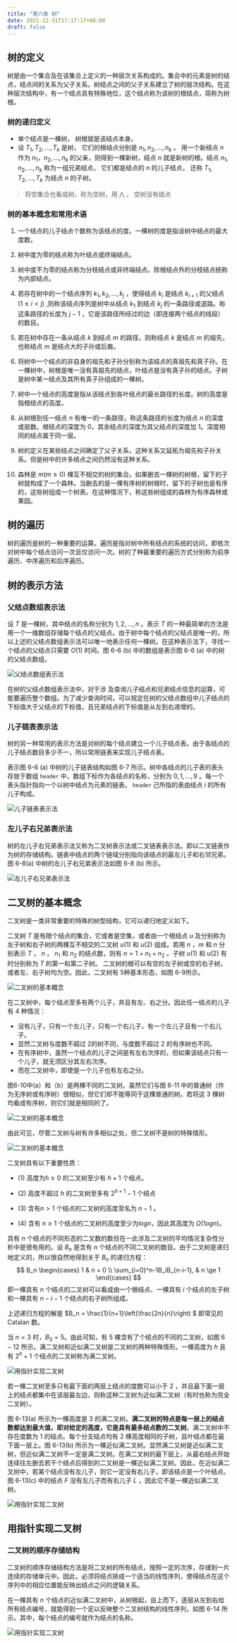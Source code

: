 ```yaml
---
title: "第六章 树"
date: 2021-12-31T17:17:17+08:00
draft: false
---
```


<!--more-->

## 树的定义

树是由一个集合及在该集合上定义的一种层次关系构成的。集合中的元素是树的结点，结点间的关系为父子关系。树结点之间的父子关系建立了树的层次结构。在这种层次结构中，有一个结点具有特殊地位，这个结点称为该树的根结点，简称为树根。

### 树的递归定义

- 单个结点是一棵树， 树根就是该结点本身。
- 设 $T_1, T_2, ... , T_k$ 是树， 它们的根结点分别是 $n_1, n_2, ... , n_k$ 。 用一个新结点 $n$ 作为 $n_1 ， n_2, ... , n_k$ 的父亲，则得到一棵新树，结点 n 就是新树的根。结点 $n_1, n_2, ... , n_k$ 称为一组兄弟结点， 它们都是结点的 $n$  的儿子结点， 还称 $T_1, T_2, ... , T_k$ 为结点 $n$ 的子树。

> 将空集合也看成树，称为空树，用 $\bigwedge$ ， 空树没有结点

### 树的基本概念和常用术语

1. 一个结点的儿子结点个数称为该结点的度。一棵树的度是指该树中结点的最大度数。

2. 树中度为零的结点称为叶结点或终端结点。

3. 树中度不为零的结点称为分枝结点或非终端结点。除根结点外的分枝结点统称为内部结点。

4. 若存在树中的一个结点序列 $k_1, k_2, ... , k_j$ ，使得结点 $k_i$ 是结点 $k_{i+1}$ 的父结点 $(1 \leq i \lt j)$ ,则称该结点序列是树中从结点 $k_1$ 到结点 $k_j$ 的一条路径或道路。称这条路径的长度为 $j-1$ ，它是该路径所经过的边（即连接两个结点的线段）的数目。

5. 若在树中存在一条从结点 $k$ 到结点 $m$ 的路径，则称结点 $k$ 是结点 $m$ 的祖先，也称结点 $m$ 是结点大的子孙或后裔。

6. 将树中一个结点的非自身的祖先和子孙分别称为该结点的真祖先和真子孙。在一棵树中，树根是唯一没有真祖先的结点，叶结点是没有真子孙的结点。子树是树中某一结点及其所有真子孙组成的一棵树。

7. 树中一个结点的高度是指从该结点到各叶结点的最长路径的长度。树的高度是指根结点的高度。
8. 从树根到任一结点 $n$ 有唯一的一条路径，称这条路径的长度为结点 $n$ 的深度或层数。根结点的深度为 0，其余结点的深度为其父结点的深度加 1。深度相同的结点属于同一层。
9. 树的定义在某些结点之间确定了父子关系，这种关系又延拓为祖先和子孙关系。但是树中的许多结点之间仍然没有这种关系。
10. 森林是 $m(m \ge 0)$ 棵互不相交的树的集合。如果删去一棵树的树根，留下的子树就构成了一个森林。当删去的是一棵有序树的树根时，留下的子树也是有序的，这些树组成一个树表。在这种情况下，称这些树组成的森林为有序森林或果园。

## 树的遍历

树的遍历是树的一种重要的运算。遍历是指对树中所有结点的系统的访问，即依次对树中每个结点访问一次且仅访问一次。树的了种最重要的遍历方式分别称为前序遍历、中序遍历和后序遍历。

## 树的表示方法

### 父结点数组表示法

设 $T$ 是一棵树，其中结点的名称分别为 $1, 2, ... , n$ 。表示 $T$ 的一种最简单的方法是用一个一维数组存储每个结点的父结点。由于树中每个结点的父结点是唯一的，所以上述的父结点数组表示法可以唯一地表示任何一棵树。在这种表示法下，寻找一个结点的父结点只需要 $O(1)$ 时间。图 6-6 (b) 中的数组是表示图 6-6 (a) 中的树的父结点数组。

![父结点数组表示法](/data_structure/6-6.png)

在树的父结点数组表示法中，对于涉 及查询儿子结点和兄弟结点信息的运算，可能要遍历整个数组。为了减少查询时间，可以规定在树的父结点数组中儿子结点的下标值大于父结点的下标值，且兄弟结点的下标值是从左到右递增的。

### 儿子链表表示法

树的另一种常用的表示方法是对树的每个结点建立一个儿子结点表。由于各结点的儿子结点数目多少不一，所以常用链表来实现儿子结点表。

表示图 6-6 (a) 中树的儿子链表结构如图 6-7 所示。树中各结点的儿子表的表头存放于数组 `header` 中，数组下标作为各结点的名称，分别为 $0, 1, ... , 9$ 。每一个表头指针指向一个以树中结点为元素的链表。 `header` 己所指的表由结点 $i$ 的所有儿子构成。

![儿子链表表示法](/data_structure/6-7.png)

### 左儿子右兄弟表示法

树的左儿子右兄弟表示法又称为二叉树表示法或二叉链表表示法。即以二叉链表作为树的存储结构。链表中结点的两个链域分别指向该结点的最左儿子和右邻兄弟。图 6-8(a) 中树的左儿子右兄弟表示法如图 6-8 (b) 所示。

![左儿子右兄弟表示法](/data_structure/6-8.png)

## 二叉树的基本概念

二叉树是一类非常重要的特殊的树型结构，它可以递归地定义如下。

二叉树 $T$ 是有限个结点的集合，它或者是空集，或者由一个根结点 $u$ 及分别称为左子树和右子树的两棵互不相交的二叉树 $u(1)$ 和 $u(2)$ 组成。若用 $n$ ，$m$ 和 $n$ 分别表示 $T$ ， $n$ ， $n_1$ 和 $n_2$ 的结点数，则有 $n = 1+n_1+n_2$ 。子树 $u(1)$ 和 $u(2)$ 有时分别称为 $T$ 的第一和第二子树。
二叉树的根可以有空的左子树或空的右子树，或者左、右子树均为空。因此，二叉树有 5种基本形态，如图 6-9所示。

![二叉树的基本概念](/data_structure/6-9.png)

在二叉树中，每个结点至多有两个儿子，并且有左、右之分。因此任一结点的儿子有 $4$ 种情况：

- 没有儿子，只有一个左儿子，只有一个右儿子，有一个左儿子且有一个右儿子。
- 显然二叉树与度数不超过 2的树不同，与度数不超过 $2$ 的有序树也不同。
- 在有序树中，虽然一个结点的儿子之间是有左右次序的，但如果该结点只有一个儿子，就无须区分其左右次序。
- 而在二叉树中，即使是一个儿子也有左右之分。

图6-10中(a）和（b）是两棵不同的二叉树。虽然它们与图 6-11 中的普通树（作为无序树或有序树）很相似，但它们却不能等同于这棵普通的树。若将这 $3$ 棵树均看成有序树，则它们就是相同的了。

![二叉树的基本概念](/data_structure/6-10.png)

由此可见，尽管二叉树与树有许多相似之处，但二叉树不是树的特殊情形。

![二叉树的基本概念](/data_structure/6-11.png)

二叉树具有以下重要性质：

- (1) 高度为$h \ge 0$ 的二叉树至少有 $h+1$ 个结点。

- (2) 高度不超过 $h$ 的二叉树至多有 $2^{h+1}-1$ 个结点

- (3) 含有$n \gt 1$ 个结点的二叉树的高度至名为 $n-1$ 。

- (4) 含有 $n \ge 1$ 个结点的二叉树的高度至少为$logn$，因此其高度为 $\Omega(1ogn)$。

具有 $n$ 个结点的不同形态的二叉数的数目在一此涉及二叉树的平均情况复杂性分析中是很有用的。设 $B_n$ 是含有 $n$ 个结点的不同二叉树的数目。由于二叉树是递归地定义的，所以很自然地得到关于 $B_n$ 的递归方程：
$$
B_n
\begin{cases}
1 & n = 0 \\
\sum_{i=0}^n-1B_iB_{n-i-1}, & n \ge 1
\end{cases}
$$
即一棵具有 $n$ 个结点的二叉树可以看成由一个根结点、一棵具有 $i$ 个结点的左子树和一棵具有 $n-i-1$ 个结点的右子树所组成。

上述递归方程的解是 $B_n = \frac{1}{n+1}\left(\frac{2n}{n}\right) $  即常见的 Catalan 数。

当 $n=3$ 时，$B_3=5$。由此可知，有 5 棵含有了个结点的不同的二叉树，如图 $6-12$ 所示。满二叉树和近似满二叉树是二叉树的两种特殊情形。一棵高度为 $h$ 且有 $2^h+1$ 个结点的二叉树称为满二叉树。

![用指针实现二叉树](/data_structure/6-12.png)

若一棵二叉树至多只有最下面的两层上结点的度数可以小于 $2$ ，并且最下面一层上的结点都集中在该层最左边，则称这种二叉树为近似满二叉树（有时也称为完全二叉树）。

图 6-13(a) 所示为一棵高度是 $3$ 的满二叉树。**满二叉树的特点是每一层上的结点数都达到最大值，即对给定的高度，它是具有最多结点数的二叉树**。满二叉树中不存在度数为 $1$ 的结点。每个分支结点均有 $2$ 棵高度相同的子树，且叶结点都在最下面一层上。图 6-13(b) 所示为一棵近似满二叉树。显然满二又树是近似满二叉树，但近似满二叉树不一定是满二叉树。在满二叉树的最下层上，从最右结点开始连续往左删去若干个结点后得到的二又树是一棵近似满二叉树。因此，在近似满二叉树中，若某个结点没有左儿子，则它一定没有右儿子，即该结点是一个叶结点。图 6-13(c) 中的结点 $F$ 没有左儿子而有右儿子 $L$ ，因此它不是一棵近似满二叉树。

![用指针实现二叉树](/data_structure/6-13.png)

## 用指针实现二叉树

### 二叉树的顺序存储结构

二叉树的顺序存储结构方法是将二叉树的所有结点，按照一定的次序，存储到一片连续的存储单元中。因此，必须将结点排成一个适当的线性序列，使得结点在这个序列中的相应位置能反映出结点之问的逻辑关系。

在一棵具有 $n$ 个结点的近似满二叉树中，从树根起，自上而下，逐层从左到右给所有结点编号，就能得到一个足以反映整个二叉树结构的线性序列，如图 6-14 所示。其中，每个结点的编号就作为结点的名称。

![用指针实现二叉树](/data_structure/6-18.png)


